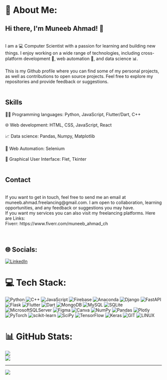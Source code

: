 # 💫 About Me:
## Hi there, I'm Muneeb Ahmad! 👋

<br>I am a 💻 Computer Scientist with a passion for learning and building new things. I enjoy working on a wide range of technologies, including cross-platform development 📱, web automation 🤖, and data science 📊.<br><br>This is my Github profile where you can find some of my personal projects, as well as contributions to open source projects. Feel free to explore my repositories and provide feedback or suggestions.<br><br>
## Skills<br>
👨‍💻 Programming languages: Python, JavaScript, Flutter/Dart, C++<br><br>🌐 Web development: HTML, CSS, JavaScript, React<br><br>📈 Data science: Pandas, Numpy, Matplotlib<br><br>🤖 Web Automation: Selenium<br><br>🎨 Graphical User Interface: Flet, Tkinter<br><br>
## Contact
<br>
If you want to get in touch, feel free to send me an email at muneeb.ahmad.freelancing@gmail.com. I am open to collaboration, learning opportunities, and any feedback or suggestions you may have.<br>If you want my services you can also visit my freelancing platforms. Here are Links:<br>Fiverr: https://www.fiverr.com/muneeb_ahmad_ch<br><br><br>


## 🌐 Socials:
[![LinkedIn](https://img.shields.io/badge/LinkedIn-%230077B5.svg?logo=linkedin&logoColor=white)](https://www.linkedin.com/in/muneeb-ahmad-ch/) 

# 💻 Tech Stack:
![Python](https://img.shields.io/badge/python-3670A0?style=flat&logo=python&logoColor=ffdd54) ![C++](https://img.shields.io/badge/c++-%2300599C.svg?style=flat&logo=c%2B%2B&logoColor=white) ![JavaScript](https://img.shields.io/badge/javascript-%23323330.svg?style=flat&logo=javascript&logoColor=%23F7DF1E) ![Firebase](https://img.shields.io/badge/firebase-%23039BE5.svg?style=flat&logo=firebase) ![Anaconda](https://img.shields.io/badge/Anaconda-%2344A833.svg?style=flat&logo=anaconda&logoColor=white) ![Django](https://img.shields.io/badge/django-%23092E20.svg?style=flat&logo=django&logoColor=white) ![FastAPI](https://img.shields.io/badge/FastAPI-005571?style=flat&logo=fastapi) ![Flask](https://img.shields.io/badge/flask-%23000.svg?style=flat&logo=flask&logoColor=white) ![Flutter](https://img.shields.io/badge/Flutter-%2302569B.svg?style=flat&logo=Flutter&logoColor=white) ![Dart](https://img.shields.io/badge/dart-%230175C2.svg?style=flat&logo=dart&logoColor=white) ![MongoDB](https://img.shields.io/badge/MongoDB-%234ea94b.svg?style=flat&logo=mongodb&logoColor=white) ![MySQL](https://img.shields.io/badge/mysql-%2300f.svg?style=flat&logo=mysql&logoColor=white) ![SQLite](https://img.shields.io/badge/sqlite-%2307405e.svg?style=flat&logo=sqlite&logoColor=white) ![MicrosoftSQLServer](https://img.shields.io/badge/Microsoft%20SQL%20Sever-CC2927?style=flat&logo=microsoft%20sql%20server&logoColor=white) 	![Figma](https://img.shields.io/badge/figma-%23F24E1E.svg?style=flat&logo=figma&logoColor=white) ![Canva](https://img.shields.io/badge/Canva-%2300C4CC.svg?style=flat&logo=Canva&logoColor=white) ![NumPy](https://img.shields.io/badge/numpy-%23013243.svg?style=flat&logo=numpy&logoColor=white) ![Pandas](https://img.shields.io/badge/pandas-%23150458.svg?style=flat&logo=pandas&logoColor=white) ![Plotly](https://img.shields.io/badge/Plotly-%233F4F75.svg?style=flat&logo=plotly&logoColor=white) ![PyTorch](https://img.shields.io/badge/PyTorch-%23EE4C2C.svg?style=flat&logo=PyTorch&logoColor=white) ![scikit-learn](https://img.shields.io/badge/scikit--learn-%23F7931E.svg?style=flat&logo=scikit-learn&logoColor=white) ![SciPy](https://img.shields.io/badge/SciPy-%230C55A5.svg?style=flat&logo=scipy&logoColor=%white) ![TensorFlow](https://img.shields.io/badge/TensorFlow-%23FF6F00.svg?style=flat&logo=TensorFlow&logoColor=white) ![Keras](https://img.shields.io/badge/Keras-%23D00000.svg?style=flat&logo=Keras&logoColor=white) ![GIT](https://img.shields.io/badge/Git-fc6d26?style=flat&logo=git&logoColor=white) ![LINUX](https://img.shields.io/badge/Linux-FCC624?style=flat&logo=linux&logoColor=black)
# 📊 GitHub Stats:
<!-- ![](https://github-readme-stats.vercel.app/api?username=Muneeb-Ahmad-Ch&theme=onedark&hide_border=true&include_all_commits=true&count_private=false)<br/> -->
![](https://github-readme-streak-stats.herokuapp.com/?user=Muneeb-Ahmad-Ch&theme=onedark&hide_border=true)<br/>
![](https://github-readme-stats.vercel.app/api/top-langs/?username=Muneeb-Ahmad-Ch&theme=onedark&hide_border=true&include_all_commits=true&count_private=false&layout=compact)

<!-- ### 🔝 Top Contributed Repo
![](https://github-contributor-stats.vercel.app/api?username=Muneeb-Ahmad-Ch&limit=5&theme=monokai&combine_all_yearly_contributions=true) -->

---
[![](https://visitcount.itsvg.in/api?id=Muneeb-Ahmad-Ch&icon=0&color=2)](https://visitcount.itsvg.in)

<!-- Proudly created with GPRM ( https://gprm.itsvg.in ) -->
